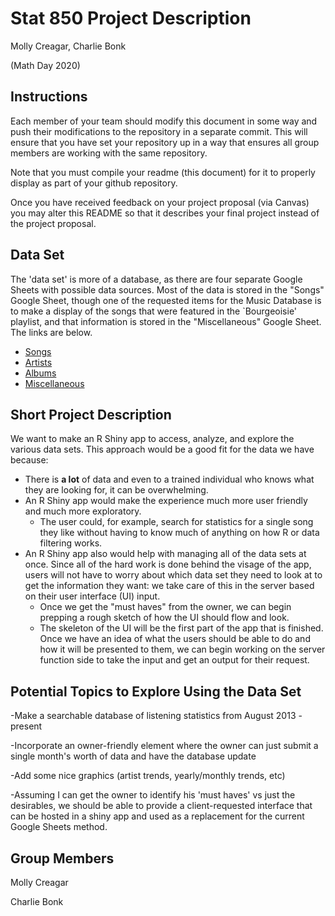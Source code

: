 Stat 850 Project Description
================
Molly Creagar, Charlie Bonk

(Math Day 2020)

## Instructions

Each member of your team should modify this document in some way and
push their modifications to the repository in a separate commit. This
will ensure that you have set your repository up in a way that ensures
all group members are working with the same repository.

Note that you must compile your readme (this document) for it to
properly display as part of your github repository.

Once you have received feedback on your project proposal (via Canvas)
you may alter this README so that it describes your final project
instead of the project proposal.


## Data Set

The 'data set' is more of a database, as there are four separate Google Sheets with possible data sources. Most of the data is stored in the "Songs" Google Sheet, though one of the requested items for the Music Database is to make a display of the songs that were featured in the `Bourgeoisie' playlist, and that information is stored in the "Miscellaneous" Google Sheet. The links are below.

- [Songs](https://docs.google.com/spreadsheets/d/1T3LxNnSTmUyefwX-i0nEmkPcg-mKYnb9RmcJ_DopIM8/edit?usp=sharing)
- [Artists](https://docs.google.com/spreadsheets/d/1phfgD-aPoxDC_T3Te8hg2_rbpPJCk-yNCua98BYwpH0/edit?usp=sharing)
- [Albums](https://docs.google.com/spreadsheets/d/1QffuHFZZ6SdaLq7HEi8XTzKmUifinZgU9hZb8WYIDIU/edit?usp=sharing)
- [Miscellaneous](https://docs.google.com/spreadsheets/d/1_i_tN719jseXvPqpufLW8pTfEgDY5CpTRw9B14Sxewc/edit?usp=sharing)


## Short Project Description

We want to make an R Shiny app to access, analyze, and explore the various data sets. This approach would be a good fit for the data we have because:

- There is **a lot** of data and even to a trained individual who knows what they are looking for, it can be overwhelming.
- An R Shiny app would make the experience much more user friendly and much more exploratory. 
  - The user could, for example, search for statistics for a single song they like without having to know much of anything on how R or data filtering works.
- An R Shiny app also would help with managing all of the data sets at once. Since all of the hard work is done behind the visage of the app, users will not have to worry about which data set they need to look at to get the information they want: we take care of this in the server based on their user interface (UI) input.
  - Once we get the "must haves" from the owner, we can begin prepping a rough sketch of how the UI should flow and look.
  - The skeleton of the UI will be the first part of the app that is finished. Once we have an idea of what the users should be able to do and how it will be presented to them, we can begin working on the server function side to take the input and get an output for their request.


## Potential Topics to Explore Using the Data Set

-Make a searchable database of listening statistics from August 2013 - present

-Incorporate an owner-friendly element where the owner can just submit a single month's worth of data and have the database update

-Add some nice graphics (artist trends, yearly/monthly trends, etc)

-Assuming I can get the owner to identify his 'must haves' vs just the desirables, we should be able to provide a client-requested interface that can be hosted in a shiny app and used as a replacement for the current Google Sheets method.

## Group Members

Molly Creagar

Charlie Bonk
